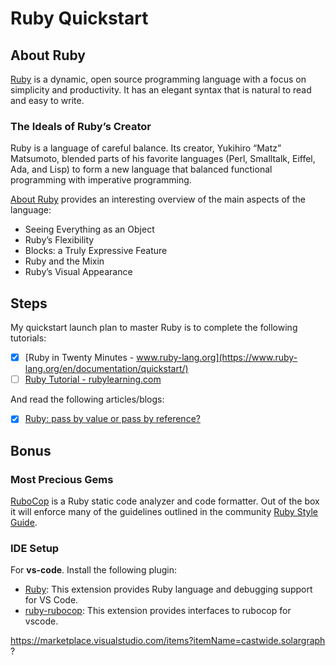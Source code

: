 # Ruby Quickstart

## About Ruby

[Ruby][] is a dynamic, open source programming language with a focus on simplicity and productivity. It has an elegant syntax that is natural to read and easy to write.

### The Ideals of Ruby’s Creator

Ruby is a language of careful balance. Its creator, Yukihiro “Matz” Matsumoto, blended parts of his favorite languages (Perl, Smalltalk, Eiffel, Ada, and Lisp) to form a new language that balanced functional programming with imperative programming.

[About Ruby][] provides an interesting overview of the main aspects of the language:

* Seeing Everything as an Object
* Ruby’s Flexibility
* Blocks: a Truly Expressive Feature
* Ruby and the Mixin
* Ruby’s Visual Appearance

[Ruby]: https://www.ruby-lang.org/en/
[About Ruby]: https://www.ruby-lang.org/en/about/

## Steps

My quickstart launch plan to master Ruby is to complete the following tutorials:

* [x] [Ruby in Twenty Minutes - www.ruby-lang.org](https://www.ruby-lang.org/en/documentation/quickstart/)
* [ ] [Ruby Tutorial - rubylearning.com](http://rubylearning.com/satishtalim/tutorial.html)

And read the following articles/blogs:

* [x] [Ruby: pass by value or pass by reference?](http://rubyblog.pro/2017/09/pass-by-value-or-pass-by-reference)

## Bonus

### Most Precious Gems

[RuboCop](https://github.com/rubocop-hq/rubocop) is a Ruby static code analyzer and code formatter. Out of the box it will enforce many of the guidelines outlined in the community [Ruby Style Guide](https://rubystyle.guide/).

### IDE Setup

For **vs-code**. Install the following plugin:

* [Ruby](https://marketplace.visualstudio.com/items?itemName=rebornix.Ruby): This extension provides Ruby language and debugging support for VS Code.
* [ruby-rubocop](https://marketplace.visualstudio.com/items?itemName=misogi.ruby-rubocop): This extension provides interfaces to rubocop for vscode.


https://marketplace.visualstudio.com/items?itemName=castwide.solargraph ?